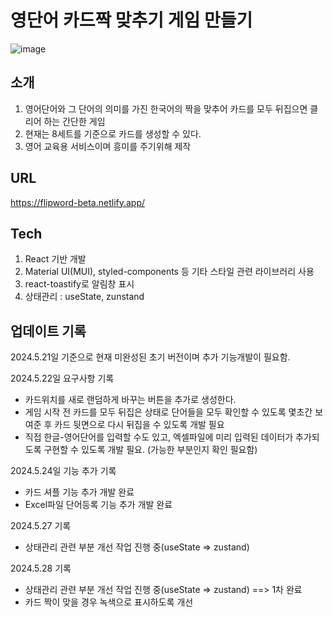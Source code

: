 
# 영단어 카드짝 맞추기 게임 만들기
![image](https://github.com/ykkim97/Flip-Card-Game/assets/17917009/0a2a86d0-d198-4790-8a20-db01f751c6a9)
## 소개
1. 영어단어와 그 단어의 의미를 가진 한국어의 짝을 맞추어 카드를 모두 뒤집으면 클리어 하는 간단한 게임
2. 현재는 8세트를 기준으로 카드를 생성할 수 있다.
3. 영어 교육용 서비스이며 흥미를 주기위해 제작

## URL 
https://flipword-beta.netlify.app/

## Tech
1. React 기반 개발
2. Material UI(MUI), styled-components 등 기타 스타일 관련 라이브러리 사용
3. react-toastify로 알림창 표시
4. 상태관리 : useState, zunstand

## 업데이트 기록
2024.5.21일 기준으로 현재 미완성된 초기 버전이며 추가 기능개발이 필요함.

2024.5.22일 요구사항 기록 
 - 카드위치를 새로 랜덤하게 바꾸는 버튼을 추가로 생성한다. 
 - 게임 시작 전 카드를 모두 뒤집은 상태로 단어들을 모두 확인할 수 있도록 몇초간 보여준 후 카드 뒷면으로 다시 뒤집을 수 있도록 개발 필요
 - 직접 한글-영어단어를 입력할 수도 있고, 엑셀파일에 미리 입력된 데이터가 추가되도록 구현할 수 있도록 개발 필요. (가능한 부분인지 확인 필요함)

2024.5.24일 기능 추가 기록
- 카드 셔플 기능 추가 개발 완료
- Excel파일 단어등록 기능 추가 개발 완료

2024.5.27 기록
- 상태관리 관련 부분 개선 작업 진행 중(useState => zustand)

2024.5.28 기록
- 상태관리 관련 부분 개선 작업 진행 중(useState => zustand) ==> 1차 완료
- 카드 짝이 맞을 경우 녹색으로 표시하도록 개선